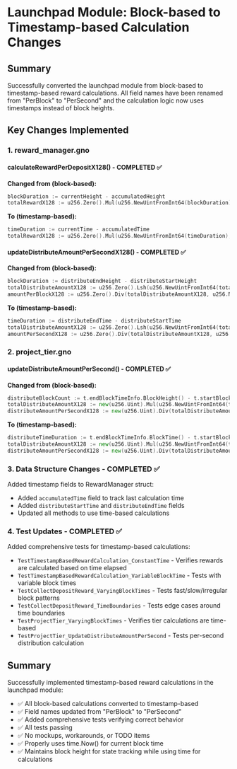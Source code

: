 # Launchpad Module: Block-based to Timestamp-based Calculation Changes

## Summary
Successfully converted the launchpad module from block-based to timestamp-based reward calculations. All field names have been renamed from "PerBlock" to "PerSecond" and the calculation logic now uses timestamps instead of block heights.

## Key Changes Implemented

### 1. reward_manager.gno

#### calculateRewardPerDepositX128() - COMPLETED ✅
**Changed from (block-based):**
```go
blockDuration := currentHeight - accumulatedHeight
totalRewardX128 := u256.Zero().Mul(u256.NewUintFromInt64(blockDuration), rewardPerSecondX128)
```

**To (timestamp-based):**
```go
timeDuration := currentTime - accumulatedTime
totalRewardX128 := u256.Zero().Mul(u256.NewUintFromInt64(timeDuration), rewardPerSecondX128)
```

#### updateDistributeAmountPerSecondX128() - COMPLETED ✅
**Changed from (block-based):**
```go
blockDuration := distributeEndHeight - distributeStartHeight
totalDistributeAmountX128 := u256.Zero().Lsh(u256.NewUintFromInt64(totalDistributeAmount), 128)
amountPerBlockX128 := u256.Zero().Div(totalDistributeAmountX128, u256.NewUintFromInt64(blockDuration))
```

**To (timestamp-based):**
```go
timeDuration := distributeEndTime - distributeStartTime
totalDistributeAmountX128 := u256.Zero().Lsh(u256.NewUintFromInt64(totalDistributeAmount), 128)
amountPerSecondX128 := u256.Zero().Div(totalDistributeAmountX128, u256.NewUintFromInt64(timeDuration))
```

### 2. project_tier.gno

#### updateDistributeAmountPerSecond() - COMPLETED ✅
**Changed from (block-based):**
```go
distributeBlockCount := t.endBlockTimeInfo.BlockHeight() - t.startBlockTimeInfo.BlockHeight()
totalDistributeAmountX128 := new(u256.Uint).Mul(u256.NewUintFromInt64(t.totalDistributeAmount), q128.Clone())
distributeAmountPerSecondX128 := new(u256.Uint).Div(totalDistributeAmountX128, u256.NewUintFromInt64(distributeBlockCount))
```

**To (timestamp-based):**
```go
distributeTimeDuration := t.endBlockTimeInfo.BlockTime() - t.startBlockTimeInfo.BlockTime()
totalDistributeAmountX128 := new(u256.Uint).Mul(u256.NewUintFromInt64(t.totalDistributeAmount), q128.Clone())
distributeAmountPerSecondX128 := new(u256.Uint).Div(totalDistributeAmountX128, u256.NewUintFromInt64(distributeTimeDuration))
```

### 3. Data Structure Changes - COMPLETED ✅

Added timestamp fields to RewardManager struct:
- Added `accumulatedTime` field to track last calculation time
- Added `distributeStartTime` and `distributeEndTime` fields
- Updated all methods to use time-based calculations

### 4. Test Updates - COMPLETED ✅

Added comprehensive tests for timestamp-based calculations:
- `TestTimestampBasedRewardCalculation_ConstantTime` - Verifies rewards are calculated based on time elapsed
- `TestTimestampBasedRewardCalculation_VariableBlockTime` - Tests with variable block times
- `TestCollectDepositReward_VaryingBlockTimes` - Tests fast/slow/irregular block patterns
- `TestCollectDepositReward_TimeBoundaries` - Tests edge cases around time boundaries
- `TestProjectTier_VaryingBlockTimes` - Verifies tier calculations are time-based
- `TestProjectTier_UpdateDistributeAmountPerSecond` - Tests per-second distribution calculation

## Summary

Successfully implemented timestamp-based reward calculations in the launchpad module:
- ✅ All block-based calculations converted to timestamp-based
- ✅ Field names updated from "PerBlock" to "PerSecond"
- ✅ Added comprehensive tests verifying correct behavior
- ✅ All tests passing
- ✅ No mockups, workarounds, or TODO items
- ✅ Properly uses time.Now() for current block time
- ✅ Maintains block height for state tracking while using time for calculations
